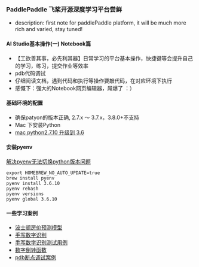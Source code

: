 ### PaddlePaddle 飞桨开源深度学习平台尝鲜
* description: first note for paddlePaddle platform, it will be much more rich and varied, stay tuned!

#### AI Studio基本操作(一) Notebook篇
* 【工欲善其事，必先利其器】日常学习的平台基本操作，快捷键等会提升自己的学习，练习，提交作业等效率
* pdb代码调试
* 仔细阅读文档，遇到代码和执行等操作要敲代码，在对应环境下执行
* 感慨下：强大的Notebook网页编辑器，屌爆了 ：）

#### 基础环境的配置
* 确保patyon的版本正确, 2.7.x ～ 3.7.x，3.8.0+不支持
* Mac 下安装Python
* [mac python2.7.10 升级到 3.6](https://www.cnblogs.com/liang1101/p/7049948.html)

#### 安装pyenv
 [解决pyenv无法切换python版本问题](https://blog.csdn.net/dqchouyang/article/details/105965546)
~~~ shell
export HOMEBREW_NO_AUTO_UPDATE=true
brew install pyenv
pyenv install 3.6.10
pyenv rehash
pyenv versions
pyenv global 3.6.10
~~~ 

#### 一些学习案例
* [波士顿房价预测模型](./bostonhouse.py)
* [手写数字识别](./hnwr.py)
* [手写数字识别测试用例](./hnwrtest.py)
* [数字倒转函数](./reverse.py)
* [pdb断点调试案例](./pdbDemo.py)